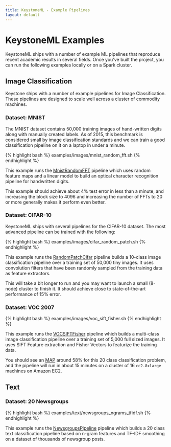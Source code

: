```yaml
---
title: KeystoneML - Example Pipelines
layout: default
---
```


# KeystoneML Examples

KeystoneML ships with a number of example ML pipelines that reproduce recent academic results in several fields. 
Once you've built the project, you can run the following examples locally or on a Spark cluster.

## Image Classification

Keystone ships with a number of example pipelines for Image Classification. These pipelines are designed to scale well across a cluster of commodity machines.

### Dataset: MNIST

The MNIST dataset contains 50,000 training images of hand-written digits along with manually created labels.
As of 2015, this benchmark is considered small by image classification standards and we can train a good classification pipeline on it on a laptop in under a minute.

{% highlight bash %}
examples/images/mnist_random_fft.sh
{% endhighlight %}

This example runs the [MnistRandomFFT](https://github.com/amplab/keystone/blob/master/src/main/scala/keystoneml/pipelines/images/mnist/MnistRandomFFT.scala) pipeline which uses random feature maps and a linear model to build an optical character recognition pipeline for handwritten digits.

This example should achieve about 4% test error in less than a minute, and increasing the block size to 4096 and increasing the number of FFTs to 20 or more generally makes it perform even better.


### Dataset: CIFAR-10
KeystoneML ships with several pipelines for the CIFAR-10 dataset. The most advanced pipeline can be trained with the following:

{% highlight bash %}
examples/images/cifar_random_patch.sh
{% endhighlight %}

This example runs the [RandomPatchCifar](https://github.com/amplab/keystone/blob/master/src/main/scala/keystoneml/pipelines/images/cifar/RandomPatchCifar.scala) pipeline builds a 10-class image classification pipeline over a training set of 50,000 tiny images. It uses convolution filters that have been randomly sampled from the training data as feature extractors.

This will take a bit longer to run and you may want to launch a small (8-node) cluster to finish it. It should achieve close to state-of-the-art performance of 15% error.

### Dataset: VOC 2007

{% highlight bash %}
examples/images/voc_sift_fisher.sh
{% endhighlight %}

This example runs the [VOCSIFTFisher](https://github.com/amplab/keystone/blob/master/src/main/scala/keystoneml/pipelines/images/voc/VOCSIFTFisher.scala) pipeline which builds a multi-class image classification pipeline over a training set of 5,000 full sized images. It uses SIFT Feature extraction and Fisher Vectors to featurize the training data.

You should see an [MAP](http://en.wikipedia.org/wiki/Information_retrieval#Mean_average_precision) around 58% for this 20 class classification problem, and the pipeline will run in about 15 minutes on a cluster of 16 `cc2.8xlarge` machines on Amazon EC2. 

## Text


### Dataset: 20 Newsgroups
{% highlight bash %}
examples/text/newsgroups_ngrams_tfidf.sh
{% endhighlight %}

This example runs the [NewsgroupsPipeline](https://github.com/amplab/keystone/blob/master/src/main/scala/keystoneml/pipelines/text/NewsgroupsPipeline.scala) pipeline which builds a 20 class text classification pipeline based on n-gram features and TF-IDF smoothing on a dataset of thousands of newsgroup posts. 


